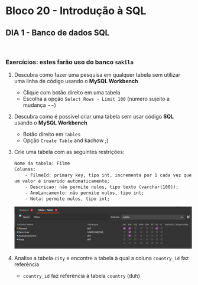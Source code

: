 # **Bloco 20 -** Introdução à SQL

## DIA 1 - Banco de dados SQL

&nbsp;

### **Exercícios:** estes farão uso do banco `sakila`

1. Descubra como fazer uma pesquisa em qualquer tabela sem utilizar uma linha de código usando o **MySQL Workbench**
	* Clique com botão direito em uma tabela
	* Escolha a opção `Select Rows - Limit 100` (número sujeito a mudança ¬¬)

2. Descubra como é possível criar uma tabela sem usar código **SQL** usando o **MySQL Workbench**
	* Botão direito em `Tables`
	* Opção `Create Table` and kachow ;)

3. Crie uma tabela com as seguintes restrições:
	```
	Nome da tabela: Filme
	Colunas:
		- FilmeId: primary key, tipo int, incrementa por 1 cada vez que um valor é inserido automaticamente;
		- Descricao: não permite nulos, tipo texto (varchar(100));
		- AnoLancamento: não permite nulos, tipo int;
		- Nota: permite nulos, tipo int;
	```
	![Configurações da tabela](table-config.png)

4. Analise a tabela `city` e encontre a tabela à qual a coluna `country_id` faz referência
	* `country_id` faz referência à tabela `country` (duh)